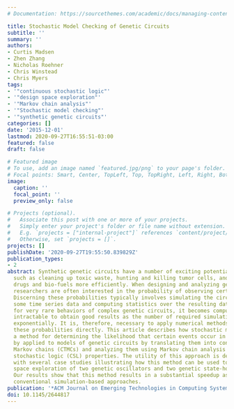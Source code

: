 ```yaml
---
# Documentation: https://sourcethemes.com/academic/docs/managing-content/

title: Stochastic Model Checking of Genetic Circuits
subtitle: ''
summary: ''
authors:
- Curtis Madsen
- Zhen Zhang
- Nicholas Roehner
- Chris Winstead
- Chris Myers
tags:
- '"continuous stochastic logic"'
- '"design space exploration"'
- '"Markov chain analysis"'
- '"Stochastic model checking"'
- '"synthetic genetic circuits"'
categories: []
date: '2015-12-01'
lastmod: 2020-09-27T16:55:51-03:00
featured: false
draft: false

# Featured image
# To use, add an image named `featured.jpg/png` to your page's folder.
# Focal points: Smart, Center, TopLeft, Top, TopRight, Left, Right, BottomLeft, Bottom, BottomRight.
image:
  caption: ''
  focal_point: ''
  preview_only: false

# Projects (optional).
#   Associate this post with one or more of your projects.
#   Simply enter your project's folder or file name without extension.
#   E.g. `projects = ["internal-project"]` references `content/project/deep-learning/index.md`.
#   Otherwise, set `projects = []`.
projects: []
publishDate: '2020-09-27T19:55:50.839829Z'
publication_types:
- 2
abstract: Synthetic genetic circuits have a number of exciting potential applications
  such as cleaning up toxic waste, hunting and killing tumor cells, and producing
  drugs and bio-fuels more efficiently. When designing and analyzing genetic circuits,
  researchers are often interested in the probability of observing certain behaviors.
  Discerning these probabilities typically involves simulating the circuit to produce
  some time series data and computing statistics over the resulting data. However,
  for very rare behaviors of complex genetic circuits, it becomes computationally
  intractable to obtain good results as the number of required simulation runs grows
  exponentially. It is, therefore, necessary to apply numerical methods to determine
  these probabilities directly. This article describes how stochastic model checking,
  a method for determining the likelihood that certain events occur in a system, can
  by applied to models of genetic circuits by translating them into continuous-time
  Markov chains (CTMCs) and analyzing them using Markov chain analysis to check continuous
  stochastic logic (CSL) properties. The utility of this approach is demonstrated
  with several case studies illustrating how this method can be used to perform design
  space exploration of two genetic oscillators and two genetic state-holding elements.
  Our results show that this method results in a substantial speedup as compared with
  conventional simulation-based approaches.
publication: '*ACM Journal on Emerging Technologies in Computing Systems*'
doi: 10.1145/2644817
---
```

